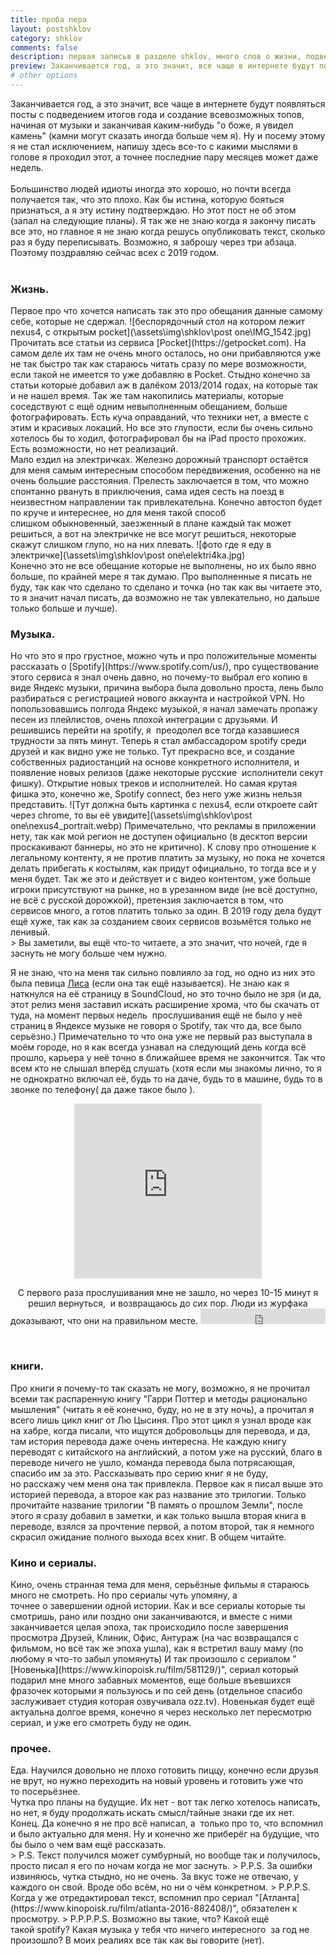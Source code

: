 ```yaml
---
title: проба пера
layout: postshklov
category: shklov
comments: false
description: первая записьв в разделе shklov, много слов о жизни, подведение итогов и планы на будующие, крупные неудачи, поездки на электричках, много у музыке и где её нужно слушать, Spotify.
preview: Заканчивается год, а это значит, все чаще в интернете будут появляться посты с подведением итогов года и создание всевозможных топов, начиная от музыки и заканчивая каким-нибудь "о боже, я увидел камень" (камни могут сказать иногда больше чем я). Ну и посему этому я не стал исключением, напишу здесь все-то с какими мыслями в голове я проходил этот, а точнее последние пару месяцев может даже недель.
# other options
---
```

Заканчивается год, а это значит, все чаще в интернете будут появляться посты с подведением итогов года и создание всевозможных топов, начиная от музыки и заканчивая каким-нибудь "о боже, я увидел камень" (камни могут сказать иногда больше чем я). Ну и посему этому я не стал исключением, напишу здесь все-то с какими мыслями в голове я проходил этот, а точнее последние пару месяцев может даже недель.  
<br>
Большинство людей идиоты иногда это хорошо, но почти всегда получается так, что это плохо. Как бы истина, которую бояться признаться, а я эту истину подтверждаю. Но этот пост не об этом (запал на следующие планы). Я так же не знаю когда я закончу писать все это, но главное я не знаю когда решусь опубликовать текст, сколько раз я буду переписывать. Возможно, я заброшу через три абзаца. Поэтому поздравляю сейчас всех с 2019 годом.  
<br>
<h3>Жизнь.</h3> 
Первое про что хочется написать так это про обещания данные самому себе, которые не сдержал.
![беспорядочный стол на котором лежит nexus4, с открытым pocket](\assets\img\shklov\post one\IMG_1542.jpg) 
Прочитать все статьи из сервиса [Pocket](https://getpocket.com). На самом деле их там не очень много осталось, но они прибавляются уже не так быстро так как стараюсь читать сразу по мере возможности, если такой не имеется то уже добавляю в Pocket. Стыдно конечно за статьи которые добавил аж в далёком 2013/2014 годах, на которые так и не нашел время. Так же там накопились материалы, которые соседствуют с ещё одним невыполненным обещанием, больше фотографировать. Есть куча оправданий, что техники нет, а вместе с этим и красивых локаций. Но все это глупости, если бы очень сильно хотелось бы то ходил, фотографировал бы на iPad просто прохожих. Есть возможности, но нет реализаций.  
<br>
Мало ездил на электричках. Железно дорожный транспорт остаётся для меня самым интересным способом передвижения, особенно на не очень большие расстояния. Прелесть заключается в том, что можно спонтанно рвануть в приключения, сама идея сесть на поезд в неизвестном направлении так привлекательна. Конечно автостоп будет по круче и интереснее, но для меня такой способ слишком обыкновенный, заезженный в плане каждый так может решиться, а вот на электричке не все могут решиться, некоторые скажут слишком глупо, но на них плевать. 
![фото где я еду в электричке](\assets\img\shklov\post one\elektri4ka.jpg) 
<br>
Конечно это не все обещание которые не выполнены, но их было явно больше, по крайней мере я так думаю. Про выполненные я писать не буду, так как что сделано то сделано и точка (но так как вы читаете это, то я значит начал писать, да возможно не так увлекательно, но дальше только больше и лучше).  
<br>
<h3>Музыка.</h3>
Но что это я про грустное, можно чуть и про положительные моменты рассказать о [Spotify](https://www.spotify.com/us/), про существование этого сервиса я знал очень давно, но почему-то выбрал его копию в виде Яндекс музыки, причина выбора была довольно проста, лень было разбираться с регистрацией нового аккаунта и настройкой VPN. Но попользовавшись полгода Яндекс музыкой, я начал замечать пропажу песен из плейлистов, очень плохой интеграции с друзьями. И решившись перейти на spotify, я  преодолел все тогда казавшиеся трудности за пять минут. Теперь я стал амбассадором spotify среди друзей и как видно уже не только. Тут прекрасно все, и создание собственных радиостанций на основе конкретного исполнителя, и появление новых релизов (даже некоторые русские  исполнители секут фишку). Открытие новых треков и исполнителей. Но самая крутая фишка это, конечно же, Spotify connect, без него уже жизнь нельзя представить. ![Тут должна быть картинка с nexus4, если откроете сайт через chrome, то вы её увидите](\assets\img\shklov\post one\nexus4_portrait.webp) Примечательно, что рекламы в приложении нету, так как мой регион не доступен официально (в десктоп версии проскакивают баннеры, но это не критично). К слову про отношение к легальному контенту, я не против платить за музыку, но пока не хочется делать прибегать к костылям, как придут официально, то тогда все и у меня будет. Так же это и действует и с видео контентом, уже больше игроки присутствуют на рынке, но в урезанном виде (не всё доступно, не всё с русской дорожкой), претензия заключается в том, что сервисов много, а готов платить только за один. В 2019 году дела будут ещё хуже, так как за созданием своих сервисов возьмётся только не ленивый.  
<br>
> Вы заметили, вы ещё что-то читаете, а это значит, что ночей, где я заснуть не могу больше чем нужно.  
<br>

Я не знаю, что на меня так сильно повлияло за год, но одно из них это была певица [Лиса](https://open.spotify.com/artist/19s3OlHgx1FuQEcBFcEMuX?si=4U5mkyzFRd6tpc7hI3Z31Q) (если она так ещё называется). Не знаю как я наткнулся на её страницу в SoundCloud, но это точно было не зря (и да, этот релиз меня заставил искать расширение хрома, что бы скачать от туда, на момент первых недель  прослушивания ещё не было у неё страниц в Яндексе музыке не говоря о Spotify, так что да, все было серьёзно.) Примечательно то что она уже не первый раз выступала в моём городе, но я как всегда узнавал на следующий день когда всё прошло, карьера у неё точно в ближайшее время не закончится. Так что всем кто не слышал вперёд слушать (хотя если мы знакомы лично, то я не однократно включал её, будь то на даче, будь то в машине, будь то в звонке по телефону( да даже такое было ).
<p style="text-align: center;"><iframe src="https://open.spotify.com/embed/album/4qm6gdfYYU7VSgPTZg9xGC" width="300" height="280" frameborder="0" allowtransparency="true" allow="encrypted-media"></iframe></p> 
<p style="text-align: center;">С первого раза прослушивания мне не зашло, но через 10-15 минут я решил вернуться,  и возвращаюсь до сих пор. Люди из журфака доказывают, что они на правильном месте. <iframe src="https://open.spotify.com/follow/1/?uri=spotify:artist:19s3OlHgx1FuQEcBFcEMuX?si=5paIVxPgREGjtF7SJTpASA&size=basic&theme=dark&show-count=0" width="200" height="25" scrolling="no" frameborder="0" style="border:none; overflow:hidden;" allowtransparency="true"></iframe></p>  
<br>
<h3>книги.</h3>
Про книги я почему-то так сказать не могу, возможно, я не прочитал всеми так распаренную книгу "Гарри Поттер и методы рационально мышления" (читать я её конечно, буду, но не в эту ночь), а прочитал я всего лишь цикл книг от Лю Цысиня. Про этот цикл я узнал вроде как на хабре, когда писали, что ищутся добровольцы для перевода, и да, там история перевода даже очень интересна. Не каждую книгу переводят с китайского на английский, а потом уже на русский, благо в переводе ничего не ушло, команда перевода была потрясающая, спасибо им за это.
Рассказывать про серию книг я не буду, но расскажу чем меня она так привлекла. Первое как я писал выше это историей перевода, а второе как раз название это трилогии. Только прочитайте название трилогии "В память о прошлом Земли", после этого я сразу добавил в заметки, и как только вышла вторая книга в переводе, взялся за прочтение первой, а потом второй, так я немного скрасил ожидание полного выхода всех книг. В общем читайте.  
<br>
<h3>Кино и сериалы.</h3>
Кино, очень странная тема для меня, серьёзные фильмы я стараюсь много не смотреть. Но про сериалы чуть упомяну, а точнее о завершении одной истории. Как и все сериалы которые ты смотришь, рано или поздно они заканчиваются, и вместе с ними заканчивается целая эпоха, так происходило после завершения просмотра Друзей, Клиник, Офис, Антураж (на час возвращался с фильмом, но всё так же эпоха ушла), как я встретил вашу маму (по любому я что-то забыл упомянуть) И так произошло с сериалом "[Новенька](https://www.kinopoisk.ru/film/581129/)", сериал который подарил мне много забавных моментов, еще больше въевшихся фразочек которыми я пользуюсь и по сей день (отдельное спасибо заслуживает студия которая озвучивала оzz.tv). Новенькая будет ещё актуальна долгое время, конечно я через несколько лет пересмотрю сериал, и уже его смотреть буду не один.  
<br>
<h3>прочее.</h3>
Еда. Научился довольно не плохо готовить пиццу, конечно если друзья не врут, но нужно переходить на новый уровень и готовить уже что то посерьёзнее.  
<br>
Чутка про планы на будущие. Их нет - вот так легко хотелось написать, но нет, я буду продолжать искать смысл/тайные знаки где их нет.
Конец. Да конечно я не про всё написал, а  только про то, что вспомнил и было актуально для меня. Ну и конечно же приберёг на будущие, что бы было о чем вам ещё рассказать.  
<br>
> P.S. Текст получился может сумбурный, но вообще так и получилось, просто писал я его по ночам когда не мог заснуть.  
> P.P.S. За ошибки извиняюсь, чутка стыдно, но не очень. За вкус тоже не отвечаю, у каждого он свой. Вроде обо всём, но ни о чём конкретном.  
> P.P.P.S. Когда у же отредактировал текст, вспомнил про сериал "[Атланта](https://www.kinopoisk.ru/film/atlanta-2016-882408/)", обязателен к просмотру.
> P.P.P.P.S. Возможно вы такие, что? Какой ещё такой spotify? Какая музыка у тебя что ничего интересного  за год не произошло? В моих реалиях все так как вы говорите (нет).
